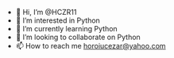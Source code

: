 - 👋 Hi, I’m @HCZR11
- 👀 I’m interested in Python
- 🌱 I’m currently learning Python
- 💞️ I’m looking to collaborate on Python
- 📫 How to reach me horoiucezar@yahoo.com

<!---
HCZR11/HCZR11 is a ✨ special ✨ repository because its `README.md` (this file) appears on your GitHub profile.
You can click the Preview link to take a look at your changes.
--->
